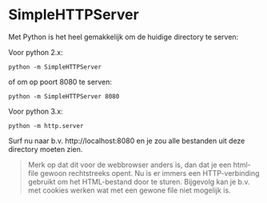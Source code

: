 
# SimpleHTTPServer

Met Python is het heel gemakkelijk om de huidige directory te serven:

Voor python 2.x:

	python -m SimpleHTTPServer

of om op poort 8080 te serven:

	python -m SimpleHTTPServer 8080

Voor python 3.x:

	python -m http.server

Surf nu naar b.v. http://localhost:8080 en je zou alle bestanden uit
deze directory moeten zien.

> Merk op dat dit voor de webbrowser anders is, dan dat je een html-file
> gewoon rechtstreeks opent. Nu is er immers een HTTP-verbinding gebruikt
> om het HTML-bestand door te sturen. Bijgevolg kan je b.v. met cookies
> werken wat met een gewone file niet mogelijk is.
